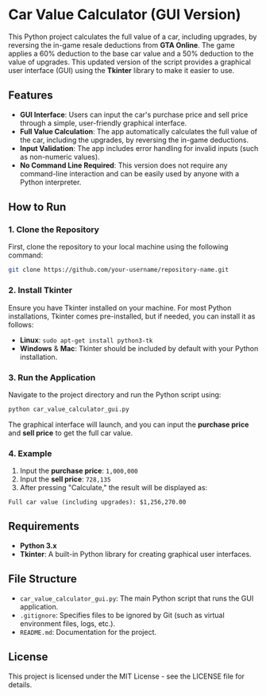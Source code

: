 
# Car Value Calculator (GUI Version)

This Python project calculates the full value of a car, including upgrades, by reversing the in-game resale deductions from **GTA Online**. The game applies a 60% deduction to the base car value and a 50% deduction to the value of upgrades. This updated version of the script provides a graphical user interface (GUI) using the **Tkinter** library to make it easier to use.

## Features

- **GUI Interface**: Users can input the car's purchase price and sell price through a simple, user-friendly graphical interface.
- **Full Value Calculation**: The app automatically calculates the full value of the car, including the upgrades, by reversing the in-game deductions.
- **Input Validation**: The app includes error handling for invalid inputs (such as non-numeric values).
- **No Command Line Required**: This version does not require any command-line interaction and can be easily used by anyone with a Python interpreter.

## How to Run

### 1. Clone the Repository
First, clone the repository to your local machine using the following command:

```bash
git clone https://github.com/your-username/repository-name.git
```

### 2. Install Tkinter
Ensure you have Tkinter installed on your machine. For most Python installations, Tkinter comes pre-installed, but if needed, you can install it as follows:

- **Linux**: `sudo apt-get install python3-tk`
- **Windows** & **Mac**: Tkinter should be included by default with your Python installation.

### 3. Run the Application

Navigate to the project directory and run the Python script using:

```bash
python car_value_calculator_gui.py
```

The graphical interface will launch, and you can input the **purchase price** and **sell price** to get the full car value.

### 4. Example

1. Input the **purchase price**: `1,000,000`
2. Input the **sell price**: `728,135`
3. After pressing "Calculate," the result will be displayed as:

```
Full car value (including upgrades): $1,256,270.00
```

## Requirements

- **Python 3.x**
- **Tkinter**: A built-in Python library for creating graphical user interfaces.

## File Structure

- `car_value_calculator_gui.py`: The main Python script that runs the GUI application.
- `.gitignore`: Specifies files to be ignored by Git (such as virtual environment files, logs, etc.).
- `README.md`: Documentation for the project.

## License

This project is licensed under the MIT License - see the LICENSE file for details.
